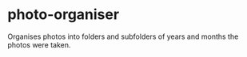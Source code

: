 # photo-organiser

Organises photos into folders and subfolders of years and months the photos were taken. 
